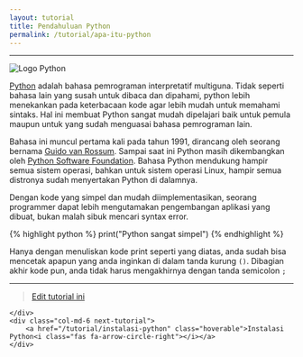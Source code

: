 ```yaml
---
layout: tutorial
title: Pendahuluan Python
permalink: /tutorial/apa-itu-python
---
```


---

![Logo Python](/images/logo-python.png "Logo Python")

[Python](https://www.python.org) adalah bahasa pemrograman interpretatif multiguna. Tidak seperti bahasa lain yang susah untuk dibaca dan dipahami, python lebih menekankan pada keterbacaan kode agar lebih mudah untuk memahami sintaks. Hal ini membuat Python sangat mudah dipelajari baik untuk pemula maupun untuk yang sudah menguasai bahasa pemrograman lain.

Bahasa ini muncul pertama kali pada tahun 1991, dirancang oleh seorang bernama [Guido van Rossum](https://id.wikipedia.org/wiki/Guido_van_Rossum). Sampai saat ini Python masih dikembangkan oleh [Python Software Foundation](https://www.python.org/psf/). Bahasa Python mendukung hampir semua sistem operasi, bahkan untuk sistem operasi Linux, hampir semua distronya sudah menyertakan Python di dalamnya.

Dengan kode yang simpel dan mudah diimplementasikan, seorang programmer dapat lebih mengutamakan pengembangan aplikasi yang dibuat, bukan malah sibuk mencari syntax error.

{% highlight python %}
print("Python sangat simpel")
{% endhighlight %}

Hanya dengan menuliskan kode print seperti yang diatas, anda sudah bisa mencetak apapun yang anda inginkan di dalam tanda kurung `()`. Dibagian akhir kode pun, anda tidak harus mengakhirnya dengan tanda semicolon `;` 

---
> [Edit tutorial ini](https://github.com/belajarpythoncom/belajarpythoncom.github.io/edit/master/tutorials/pengertian-python.md)

<div class="row navigation-tutorial">
    <div class="col-md-6 prev-tutorial">
        
    </div>
    <div class="col-md-6 next-tutorial">
        <a href="/tutorial/instalasi-python" class="hoverable">Instalasi Python<i class="fas fa-arrow-circle-right"></i></a>
    </div>
</div>


